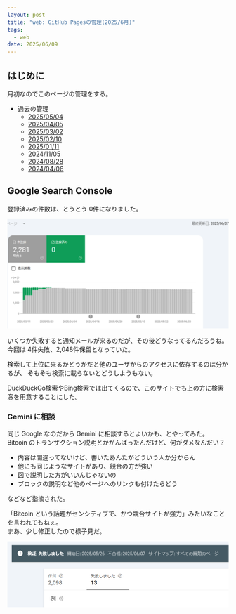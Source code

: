 ```yaml
---
layout: post
title: "web: GitHub Pagesの管理(2025/6月)"
tags:
  - web
date: 2025/06/09
---
```


## はじめに

月初なのでこのページの管理をする。

* 過去の管理
  * [2025/05/04](/2025/05/20250504-web.html)
  * [2025/04/05](/2025/04/20250405-web.html)
  * [2025/03/02](/2025/03/20250302-web.html)
  * [2025/02/10](/2025/02/20250210-web.html)
  * [2025/01/11](/2025/01/20250111-web.html)
  * [2024/11/05](/2024/11/20241105-web.html)
  * [2024/08/28](/2024/08/20240828-ghp.html)
  * [2024/04/06](/2024/04/20240406-githubio.html)

## Google Search Console

登録済みの件数は、とうとう 0件になりました。

![image](images/20250609a-1.png)

いくつか失敗すると通知メールが来るのだが、その後どうなってるんだろうね。  
今回は 4件失敗、2,048件保留となっていた。

検索して上位に来るかどうかだと他のユーザからのアクセスに依存するのは分かるが、
そもそも検索に載らないとどうしようもない。

DuckDuckGo検索やBing検索では出てくるので、このサイトでも上の方に検索窓を用意することにした。

### Gemini に相談

同じ Google なのだから Gemini に相談するとよいかも、とやってみた。  
Bitcoin のトランザクション説明とかがんばったんだけど、何がダメなんだい？

* 内容は間違ってないけど、書いたあんたがどういう人か分からん
* 他にも同じようなサイトがあり、競合の方が強い
* 図で説明した方がいいんじゃないの
* ブロックの説明など他のページへのリンクも付けたらどう

などなど指摘された。

「Bitcoin という話題がセンシティブで、かつ競合サイトが強力」みたいなことを言われてもねぇ。  
まあ、少し修正したので様子見だ。

![image](images/20250609a-2.png)
